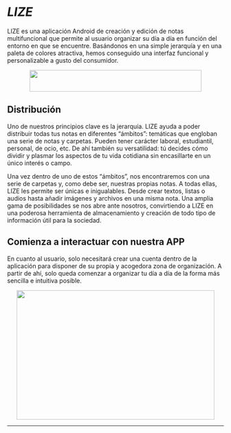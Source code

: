# *LIZE* #    

LIZE es una aplicación Android de creación y edición de notas multifuncional que permite al usuario organizar su día a día en función del entorno en que se encuentre. Basándonos en una simple jerarquía y en una paleta de colores atractiva, hemos conseguido una interfaz funcional y personalizable a gusto del consumidor.  

<p align="center">
  <img width="400" height="50" src="https://user-images.githubusercontent.com/57969201/114519162-6918b900-9c40-11eb-8224-62252023aa01.PNG">
</p>

## Distribución ##
Uno de nuestros principios clave es la jerarquía. LIZE ayuda a poder distribuir todas tus notas en diferentes “ámbitos”: temáticas que engloban una serie de notas y carpetas. Pueden tener carácter laboral, estudiantil, personal, de ocio, etc. De ahí también su versatilidad: tú decides cómo dividir y plasmar los aspectos de tu vida cotidiana sin encasillarte en un único interés o campo.  

Una vez dentro de uno de estos “ámbitos”, nos encontraremos con una serie de carpetas y, como debe ser, nuestras propias notas. A todas ellas, LIZE les permite ser únicas e inigualables. Desde crear textos, listas o audios hasta añadir imágenes y archivos en una misma nota. Una amplia gama de posibilidades se nos abre ante nosotros, convirtiendo a LIZE en una poderosa herramienta de almacenamiento y creación de todo tipo de información útil para la sociedad. 

## Comienza a interactuar con nuestra APP ##
En cuanto al usuario, solo necesitará crear una cuenta dentro de la aplicación para disponer de su propia y acogedora zona de organización. A partir de ahí, solo queda comenzar a organizar tu día a día de la forma más sencilla e intuitiva posible.


<p align="center">
  <img width="460" height="300" src="https://user-images.githubusercontent.com/57969201/114518779-00c9d780-9c40-11eb-899c-6f274bd8a696.jpg">
</p>

----
